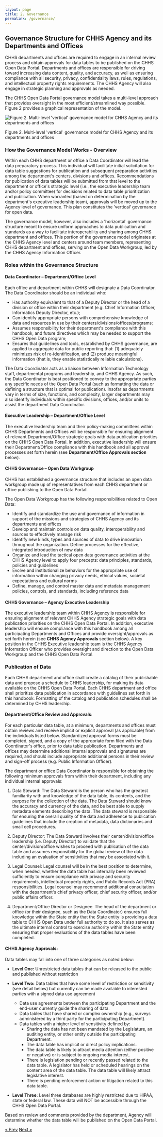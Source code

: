 ```yaml
---
layout: page
title: 2. Governance
permalink: /governance/
---
```


## Governance Structure for CHHS Agency and its Departments and Offices

CHHS departments and offices are required to engage in an internal review process and obtain approvals for data tables to be published on the CHHS Open Data Portal. Departments and offices are responsible for driving toward increasing data content, quality, and accuracy, as well as ensuring compliance with all security, privacy, confidentiality laws, rules, regulations, and intellectual property rights requirements. The CHHS Agency will also engage in strategic planning and approvals as needed.

The CHHS Open Data Portal governance model takes a multi-level approach that provides oversight in the most efficient/streamlined way possible. Figure 2 provides a graphical representation of the model.

![Figure 2. Multi-level 'vertical' governance model for CHHS Agency and its departments and offices](/assets/images/figure_02.png "Figure 2. Multi-level 'vertical' governance model for CHHS Agency and its departments and offices")

Figure 2. Multi-level 'vertical' governance model for CHHS Agency and its departments and offices

### How the Governance Model Works - Overview

Within each CHHS department or office a Data Coordinator will lead the data preparatory process. This individual will facilitate initial solicitation for data table suggestions for publication and subsequent preparation activities among the department's centers, divisions and offices. Recommendations for publication of data tables will be submitted from that level to the department or office's strategic level (i.e., the executive leadership team and/or policy committee) for decisions related to data table prioritization and publication. When warranted (based on determination by the department's executive leadership team), approvals will be moved up to the Agency level of governance. This plan constitutes the 'vertical' governance for open data.

The governance model, however, also includes a 'horizontal' governance structure meant to ensure uniform approaches to data publication and standards as a way to facilitate interoperability and sharing among CHHS department and offices. This portion of the governance model originates at the CHHS Agency level and centers around team members, representing CHHS department and offices, serving on the Open Data Workgroup, led by the CHHS Agency Information Officer.

### Roles within the Governance Structure

#### Data Coordinator – Department/Office Level

Each office and department within CHHS will designate a Data Coordinator. The Data Coordinator should be an individual who:

- Has authority equivalent to that of a Deputy Director or the head of a division or office within their department (e.g. Chief Information Officer, Informatics Deputy Director, etc.);
- Can identify appropriate persons with comprehensive knowledge of data and resources in use by their centers/divisions/offices/programs;
- Assumes responsibility for their department's compliance with this handbook, and future directives which may be needed to support the CHHS Open Data program;
- Ensures that guidelines and tools, established by CHHS governance, are applied to aggregate data for public reporting that: (1) adequately minimizes risk of re-identification, and (2) produce meaningful information (that is, they enable statistically reliable calculations).

The Data Coordinator acts as a liaison between Information Technology staff, departmental programs and leadership, and CHHS Agency. As such, the Data Coordinator is best positioned to convey to the appropriate parties any specific needs of the Open Data Portal (such as formatting the data or defining a structure that is optimal for publication). Insofar as departments vary in terms of size, functions, and complexity, larger departments may also identify individuals within specific divisions, offices, and/or units to assist the department Data Coordinator.

#### Executive Leadership – Department/Office Level

The executive leadership team and their policy-making committees within CHHS Departments and Offices will be responsible for ensuring alignment of relevant Department/Office strategic goals with data publication priorities on the CHHS Open Data Portal. In addition, executive leadership will ensure their Department/Office compliance with this handbook and all approval processes set forth herein (see **Department/Office Approvals section** below).

#### CHHS Governance – Open Data Workgroup

CHHS has established a governance structure that includes an open data workgroup made up of representatives from each CHHS department or office publishing to the Open Data Portal.

The Open Data Workgroup has the following responsibilities related to Open Data:

- Identify and standardize the use and governance of information in support of the missions and strategies of CHHS Agency and its departments and offices
- Develop and maintain controls on data quality, interoperability and sources to effectively manage risk
- Identify new kinds, types and sources of data to drive innovation throughout the organization. Define processes for the effective, integrated introduction of new data
- Organize and lead the tactical open data governance activities at the CHHS Agency level to apply four precepts: data principles, standards, policies and guidelines
- Evolve and institutionalize behaviors for the appropriate use of information within changing privacy needs, ethical values, societal expectations and cultural norms
- Define, manage, and control master data and metadata management policies, controls, and standards, including reference data

#### CHHS Governance – Agency Executive Leadership

The executive leadership team within CHHS Agency is responsible for ensuring alignment of relevant CHHS Agency strategic goals with data publication priorities on the CHHS Open Data Portal. In addition, executive leadership will ensure compliance with this handbook among all participating Departments and Offices and provide oversight/approvals as set forth herein (see **CHHS Agency Approvals** section below). A key position in the CHHS Executive leadership team is the CHHS Agency Information Officer who provides oversight and direction to the Open Data Workgroup and the CHHS Open Data Portal.

### Publication of Data

Each CHHS department and office shall create a catalog of their publishable data and propose a schedule to CHHS leadership, for making its data available on the CHHS Open Data Portal. Each CHHS department and office shall prioritize data publication in accordance with guidelines set forth in this handbook. Formatting of the catalog and publication schedules shall be determined by CHHS leadership.

#### Department/Office Review and Approvals:

For each particular data table, at a minimum, departments and offices must obtain reviews and receive implicit or explicit approval (as applicable) from the individuals listed below. Standardized approval forms must be completed, signed, and a copy of the appropriate form filed with the Data Coordinator's office, prior to data table publication. Departments and offices may determine additional internal approvals and signatures are required, and should include appropriate additional persons in their review and sign-off process (e.g. Public Information Officer).

The department or office Data Coordinator is responsible for obtaining the following minimum approvals from within their department, including any individual internal approvals:

1. Data Steward: The Data Steward is the person who has the greatest familiarity with and knowledge of the data table, its contents, and the purpose for the collection of the data. The Data Steward should know the accuracy and currency of the data, and be best able to supply metadata elements describing the data. The data steward is responsible for ensuring the overall quality of the data and adherence to publication guidelines that include the creation of metadata, data dictionaries and small cell procedures.

1. Deputy Director: The Data Steward involves their center/division/office leadership (i.e. Deputy Director) to validate that the center/division/office wishes to proceed with publication of the data table and assumes responsibility for the global review of the data including an evaluation of sensitivities that may be associated with it.

1. Legal Counsel: Legal counsel will be in the best position to determine, when needed, whether the data table has internally been reviewed sufficiently to ensure compliance with privacy and security requirements, intellectual property rights, and Public Records Act (PRA) responsibilities. Legal counsel may recommend additional consultation with the department's chief privacy officer, chief security officer, and/or public affairs officer.

1. Department/Office Director or Designee: The head of the department or office (or their designee, such as the Data Coordinator) ensures full knowledge within the State entity that the State entity is providing a data table to CHHS Open Data under full authority to do so. It also serves as the ultimate internal control to exercise authority within the State entity ensuring that proper evaluations of the data tables have been completed.

#### CHHS Agency Approvals:

Data tables may fall into one of three categories as noted below:

  - **Level One:** Unrestricted data tables that can be released to the public and published without restriction
  - **Level Two:** Data tables that have some level of restriction or sensitivity (see detail below) but currently can be made available to interested parties with a signed data use agreement
    - Data use agreements between the participating Department and the end-user currently guide the sharing of data.
    - Data tables that have shared or complex ownership (e.g., surveys administered by a third party for the participating Department).
    - Data tables with a higher level of sensitivity defined by:
      - Sharing the data has not been mandated by the Legislature, an auditing entity, or other entity outside the participating Department.
      - The data table has implicit or direct policy implications.
      - The data table is likely to attract media attention (either positive or negative) or is subject to ongoing media interest.
      - There is legislation pending or recently passed related to the data table. A legislator has held or scheduled hearings on the content area of the data table. The data table will likely attract legislative interest.
      - There is pending enforcement action or litigation related to this data table.

  - **Level Three:** Level three databases are highly restricted due to HIPAA, state or federal law. These data will NOT be accessible through the CHHS Open Data Portal.

Based on review and comments provided by the department, Agency will determine whether the data table will be published on the Open Data Portal.

<!-- Pagination -->
<div class="pagination">
  <a class="pagination-item older" href="/introduction">&laquo; Prev</a>
  <a class="pagination-item newer" href="/guidelines">Next &raquo;</a>
</div>
